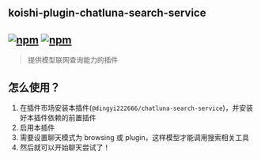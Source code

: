 ## koishi-plugin-chatluna-search-service

## [![npm](https://img.shields.io/npm/v/koishi-plugin-chatluna-search-service)](https://www.npmjs.com/package/koishi-plugin-chatluna-search-service) [![npm](https://img.shields.io/npm/dm/koishi-plugin-chatluna-search-service)](https://www.npmjs.com/package//koishi-plugin-chatluna-search-service)

> 提供模型联网查询能力的插件

## 怎么使用？

1. 在插件市场安装本插件(`@dingyi222666/chatluna-search-service`)，并安装好本插件依赖的前置插件
2. 启用本插件
3. 需要设置聊天模式为 browsing 或 plugin，这样模型才能调用搜索相关工具
4. 然后就可以开始聊天尝试了！
